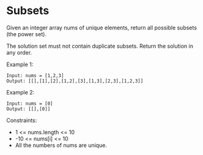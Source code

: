 # Subsets
Given an integer array nums of unique elements, return all possible 
subsets
 (the power set).

The solution set must not contain duplicate subsets. Return the solution in any order.

 

Example 1:
```
Input: nums = [1,2,3]
Output: [[],[1],[2],[1,2],[3],[1,3],[2,3],[1,2,3]]
```
Example 2:
```
Input: nums = [0]
Output: [[],[0]]
```

Constraints:

- 1 <= nums.length <= 10
- -10 <= nums[i] <= 10
- All the numbers of nums are unique.